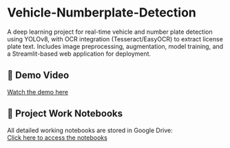 # Vehicle-Numberplate-Detection
A deep learning project for real-time vehicle and number plate detection using YOLOv8, with OCR integration (Tesseract/EasyOCR) to extract license plate text. Includes image preprocessing, augmentation, model training, and a Streamlit-based web application for deployment.
## 🎥 Demo Video

[Watch the demo here]("https://drive.google.com/file/d/1LXE6LEt1KKsKq1HlY_FNKCEOcaOL_7QM/view?usp=drive_link")

## 📂 Project Work Notebooks

All detailed working notebooks are stored in Google Drive:  
[Click here to access the notebooks]("https://drive.google.com/drive/folders/1dTEAHqKoGVE_Yf3jeq2rtA0D6lua28oS?usp=drive_link")
